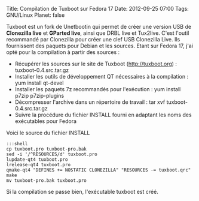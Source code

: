 Title: Compilation de Tuxboot sur Fedora 17
Date: 2012-09-25 07:00
Tags: GNU/Linux
Planet: false


Tuxboot est un fork de Unetbootin qui permet de créer une version USB de
**Clonezilla live** et **GParted live**, ainsi que DRBL live et Tux2live. C'est
l'outil recommandé par Clonezilla pour créer une clef USB Clonezilla Live. Ils
fournissent des paquets pour Debian et les sources. Etant sur Fedora 17, j'ai
opté pour la compilation à partir des sources :



*    Récupérer les sources sur le site de Tuxboot (http://tuxboot.org) :
tuxboot-0.4.src.tar.gz
*    Installer les outils de développement QT nécessaires à la compilation : yum
install qt-devel
*    Installer les paquets 7z recommandés pour l'exécution : yum install p7zip
p7zip-plugins
*    Décompresser l'archive dans un répertoire de travail : tar xvf
tuxboot-0.4.src.tar.gz
*    Suivre la procédure du fichier INSTALL fourni en adaptant les noms des
exécutables pour Fedora

Voici le source du fichier INSTALL

    
    :::shell
    cp tuxboot.pro tuxboot-pro.bak
    sed -i '/^RESOURCES/d' tuxboot.pro
    lupdate-qt4 tuxboot.pro
    lrelease-qt4 tuxboot.pro
    qmake-qt4 "DEFINES += NOSTATIC CLONEZILLA" "RESOURCES -= tuxboot.qrc"
    make
    mv tuxboot-pro.bak tuxboot.pro
    

Si la compilation se passe bien, l'exécutable tuxboot est créé.
